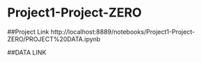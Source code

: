 # Project1-Project-ZERO
##Project Link
http://localhost:8889/notebooks/Project1-Project-ZERO/PROJECT%20DATA.ipynb

##DATA LINK

